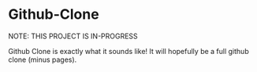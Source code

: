 # Github-Clone
NOTE: THIS PROJECT IS IN-PROGRESS

Github Clone is exactly what it sounds like! It will hopefully be a full github clone (minus pages).
